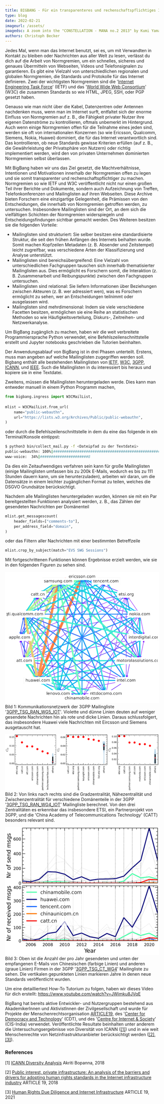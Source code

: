 ```yaml
---
title: BIGBANG - Für ein transparenteres und rechenschaftspflichtiges Internet
type: blog
date: 2022-02-21
imageurl: /assets/
imagedsc: A zoom into the "CONSTELLATION - MANA no.2 2013" by Kumi Yamashita
authors: Christoph Becker
---
```


Jedes Mal, wenn man das Internet benutzt, sei es, um mit Verwandten in Kontakt zu bleiben oder Nachrichten aus aller Welt zu lesen, verlässt du dich auf die Arbeit von Normgremien, um ein schnelles, sicheres und genaues Übermitteln von Webseiten, Videos und Telefonsignalen zu garantieren. Es gibt eine Vielzahl von unterschiedlichen regionalen und globalen Normgremien, die Standards und Protokolle für das Internet definieren. Zwei der wichtigsten Normgremien sind die '[Internet Engineering Task Force](https://www.ietf.org/)' (IETF) und das '[World Wide Web Consortium](https://www.w3.org/)' (W3C) die zusammen Standards so wie HTML, JPEG, SSH, oder PGP gesetzt haben.

Genauso wie man nicht über die Kabel, Datenzentren oder Antennen nachdenken muss, wenn man im Internet surft, entfaltet sich der enorme Einfluss von Normgremien auf z. B., die Fähigkeit privater Nutzer ihre eigenen Datenströme zu kontrollieren, oftmals unbemerkt im Hintergrund. Auch wenn einige Normgremien offen für die Teilnahme eines jeden sind, werden sie oft von internationalen Konzernen (so wie Ericsson, Qualcomm, Siemens, Nokia, Huawei) dominiert, die für das Internet verantwortlich sind. Das kontrollieren, ob neue Standards gewisse Kriterien erfüllen (auf z. B., die Gewährleistung der Privatsphäre von Nutzern) oder richtig implementiert werden, wird den von privaten Unternehmen dominierten Normgremien selbst überlassen.

Mit BigBang haben wir uns das Ziel gesetzt, die Machtverhältnisse, Intentionen und Motivationen innerhalb der Normgremien offen zu legen und sie somit transparenter und rechenschaftspflichtiger zu machen. Normgremien so wie IETF und W3C veröffentlicht nicht nur einen großen Teil ihrer Berichte und Dokumente, sondern auch Aufzeichnung von Treffen, Telefonkonferenzen und Mailinglisten auf ihren Webseiten. Diese Archive bieten Forschern eine einzigartige Gelegenheit, die Prämissen von den Entscheidungen, die innerhalb von Normgremien getroffen werden, zu untersuchen. Insbesondere Mailinglisten sind der Ort, an dem sich die vielfältigen Schichten der Normgremien widerspiegeln und Entscheidungsfindungen sichtbar gemacht werden. Des Weiteren besitzen sie die folgenden Vorteile:
- Mailinglisten sind strukturiert: Sie selber besitzen eine standardisierte Struktur, die seit den frühen Anfängen des Internets beihalten wurde. Somit machen Kopfzeilen Metadaten (z. B. Absender und Zeitstempel) leicht zugreifbar, was verschiedene Arten der Klassifizierung und Analyse unterstützt.
- Mailinglisten sind bereichsübergreifend: Eine Vielzahl von unterschiedlichen Fachgruppen tauschen sich innerhalb thematisierter Mailinglisten aus. Dies ermöglicht es Forschern somit, die Interaktion (z. B. Zusammenarbeit und Reibungspunkte) zwischen den Fachgruppen untersuchen.
- Mailinglisten sind relational: Sie liefern Informationen über Beziehungen zwischen Akteuren (z. B. wer adressiert wen), was es Forschern ermöglicht zu sehen, wer an Entscheidungen teilnimmt oder ausgelassen wird.
- Mailinglisten sind mehrdimensional: Indem sie viele verschiedene Facetten besitzen, ermöglichen sie eine Reihe an statistischen Methoden so wie Häufigkeitsverteilung, Diskurs-, Zeitreihen- und Netzwerkanalyse.

Um BigBang zugänglich zu machen, haben wir die weit verbreitete Programmiersprache Python verwendet, eine Befehlszeilenschnittstelle erstellt und Jupyter notebooks geschrieben die Tutorien beinhalten.

Der Anwendungsablauf von BigBang ist in drei Phasen unterteilt. Erstens, muss man angeben auf welche Mailinglisten zugegriffen werden soll. Bigbang enthält alle bestehenden Mailinglisten von [IETF](https://github.com/datactive/bigbang/blob/main/examples/url_collections/mm.ietf.org.txt), [W3C](https://github.com/datactive/bigbang/blob/main/examples/url_collections/W3C.txt), [3GPP](https://github.com/datactive/bigbang/blob/main/examples/url_collections/listserv.3GPP.txt), [ICANN](https://github.com/datactive/bigbang/blob/main/examples/url_collections/mm.icann.org.txt), und [IEEE](https://github.com/datactive/bigbang/blob/main/examples/url_collections/listserv.IEEE.txt). Such die Mailinglisten in du interessiert bis heraus und kopiere sie in eine Textdatei.

Zweitens, müssen die Mailinglisten heruntergeladen werde. Dies kann man entweder manuell in einem Python Programm machen,
```python
from bigbang.ingress import W3CMailList,

mlist = W3CMailList.from_url(
    name="public-webauthn",
    url="https://lists.w3.org/Archives/Public/public-webauthn",
)
```
oder durch die Befehlszeilenschnittstelle in dem du eine das folgende in ein Terminal/Konsole eintippst:
```bash
$ python3 bin/collect_mail.py -f <Dateipfad zu der Textdatei>
public-webauthn: 100%|#######################################################| 17956/17956 [7:58:47<00:00,  1.60s/it]
www-voice:  34%|######################8                                        | 1408/4128 [38:24<1:16:19,  1.68s/it]
```
Da dies ein Zeitaufwendiges verfahren sein kann für große Mailinglisten (einige Mailinglisten umfassen bis zu 200k E-Mails, wodurch es bis zu 111 Stunden dauern kann, um sie herunterzuladen), arbeiten wir daran, um die Datensätze in einem leichter zugänglichen Format zu teilen, welches die DSGVO Grundsätze berücksichtigt.

Nachdem alle Mailinglisten heruntergeladen wurden, können sie mit ein Par bereitgestellten Funktionen analysiert werden, z. B., das Zählen der gesendeten Nachrichten per Domänenteil
```python
mlist.get_messagescount(
    header_fields=["comments-to"],
    per_address_field="domain",
)
```
oder das Filtern aller Nachrichten mit einer bestimmten Betreffzeile
```python
mlist.crop_by_subject(match="EVS SWG Sessions")
```

Mit fortgeschrittenen Funktionen können Ergebnisse erzielt werden, wie sie in den folgenden Figuren zu sehen sind.

![Communication Network in 3GPP_TSG_RAN_WG5_IOT](/assets/internet_governance/bigbang_communication_network.png?raw=true)
Bild 1: Kommunikationsnetzwerk der 3GPP Mailingliste '[3GPP_TSG_RAN_WG5_IOT](https://list.etsi.org/scripts/wa.exe?A0=3GPP_TSG_RAN_WG5_IOT)'. Violette und dünne Linien deuten auf weniger gesendete Nachrichten hin als rote und dicke Linien. Daraus schlussfolgert, das insbesondere Huawei viele Nachrichten mit Eircsson und Siemens ausgetauscht hat.

![Network centralities in 3GPP_TSG_RAN_WG4_IOT](/assets/internet_governance/bigbang_centralities.png?raw=true)
Bild 2: Von links nach rechts sind die Gradzentralität, Nähezentralität und Zwischenzentralität für verschiedene Domänenteile in der 3GPP '[3GPP_TSG_RAN_WG4_IOT](https://list.etsi.org/scripts/wa.exe?A0=3GPP_TSG_RAN_WG4_IOT)' Mailingliste berechnet. Von den drei Zentralitäten es erkennbar das insbesondere ETSI, ein Partnerprojekt von 3GPP, und die 'China Academy of Telecommunications Technology' (CATT) besonders relevant sind.

![Number of send and received messages by Chinese companies in the 3GPP_TSG_CT_WG4](/assets/internet_governance/bigbang_msgs_send_received.png?raw=true)
Bild 3: Oben ist die Anzahl der pro Jahr gesendeten und unten der empfangenen E-Mails von Chinesischen (farbige Linien) und anderen (graue Linien) Firmen in der 3GPP '[3GPP_TSG_CT_WG4](https://list.etsi.org/scripts/wa.exe?A0=3GPP_TSG_CT_WG4)' Mailingliste zu sehen. Die vertikalen gepunkteten Linien markieren Jahre in denen neue Standards veröffentlicht wurden.


Um eine detailliertest How-To Tutorium zu folgen, haben wir dieses Video für dich erstellt: https://www.youtube.com/watch?v=JWimku8JVqE

BigBang hat bereits aktive Entwickler- und Nutzergruppen bestehend aus AkademikerInnen und AktivistInnen der Zivilgesellschaft und wurde für Projekte der Menschenrechtsorganisation [ARTICLE19](https://www.article19.org/), des '[Center for Democracy and Technology](https://cdt.org/)' (CDT), und des '[Centre for Internet & Society](https://cis-india.org/)' (CIS-India) verwendet. Veröffentlichte Resultate beinhalten unter anderem die Untersuchungsergebnisse von Diversität von ICANN ([[1]](#1)) und in wie weit Menschenrechte von Netzinfrastrukturanbieter berücksichtigt werden ([[2]](#2), [[3]](#3)).


### References
<a id="1">[1]</a>
[ICANN Diversity Analysis](https://cis-india.org/internet-governance/blog/icann-diversity-analysis)
Akriti Bopanna, 2018


<a id="2">[2]</a>
[Public interest, private infrastructure: An analysis of the barriers and drivers for adopting human rights standards in the Internet infrastructure industry](https://www.article19.org/wp-content/uploads/2018/06/HRIA-report-UNGP_5.6.pdf)
ARTICLE 19, 2018


<a id="3">[3]</a>
[Human Rights Due Diligence and Internet Infrastructure](https://www.article19.org/wp-content/uploads/2021/06/A19-and-DIHR-pilot-project-outcome-report_FINAL.pdf)
ARTICLE 19, 2021

